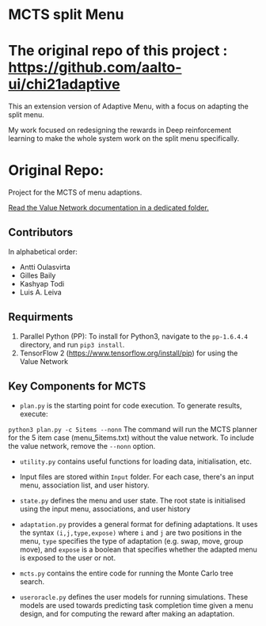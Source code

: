 # MCTS split Menu

# The original repo of this project : https://github.com/aalto-ui/chi21adaptive

This an extension version of Adaptive Menu, with a focus on adapting the split menu.

My work focused on redesigning the rewards in Deep reinforcement learning to make the whole system work on the split menu specifically.




# Original Repo:

Project for the MCTS of menu adaptions.

[Read the Value Network documentation in a dedicated folder.](./value_network/README.md)

## Contributors

In alphabetical order:

* Antti Oulasvirta
* Gilles Baily
* Kashyap Todi
* Luis A. Leiva

## Requirments

1. Parallel Python (PP): To install for Python3, navigate to the `pp-1.6.4.4` directory, and run `pip3 install`. 
2. TensorFlow 2 (https://www.tensorflow.org/install/pip) for using the Value Network

## Key Components for MCTS

* `plan.py` is the starting point for code execution. To generate results, execute:

```python3 plan.py -c 5items --nonn```
The command will run the MCTS planner for the 5 item case (menu_5items.txt) without the value network. To include the value network, remove the `--nonn` option.

* `utility.py` contains useful functions for loading data, initialisation, etc.

* Input files are stored within `Input` folder. For each case, there's an input menu, association list, and user history.

* `state.py` defines the menu and user state. The root state is initialised using the input menu, associations, and user history

* `adaptation.py` provides a general format for defining adaptations. It uses the syntax `(i,j,type,expose)` where `i` and `j` are two positions in the menu, `type` specifies the type of adaptation (e.g. swap, move, group move), and `expose` is a boolean that specifies whether the adapted menu is exposed to the user or not.

* `mcts.py` contains the entire code for running the Monte Carlo tree search.

* `useroracle.py` defines the user models for running simulations. These models are used towards predicting task completion time given a menu design, and for computing the reward after making an adaptation.

